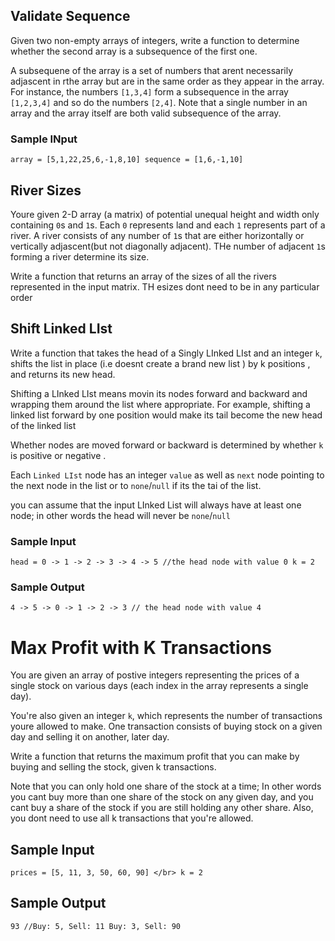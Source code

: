 ## Validate Sequence 
Given two non-empty arrays of integers, write a function to determine whether the second array is a subsequence of the first one.
 
 A subsequene of the array is a set of numbers that arent necessarily adjascent in rthe array but are in the same order as they appear in the array. For instance, the numbers `[1,3,4]` form a subsequence in the array `[1,2,3,4]`
 and so do the numbers `[2,4]`. Note that a single number in an array and the array itself are both valid subsequence of the array.


 ### Sample INput 
 `array = [5,1,22,25,6,-1,8,10]
 sequence = [1,6,-1,10]`



 ## River Sizes 
 
 Youre given 2-D array (a matrix) of potential unequal height and width only containing `0`s and `1`s. Each `0` represents land and each `1` represents part of a river. A river consists of any number of `1`s that are either horizontally or vertically adjascent(but not diagonally adjacent). THe number of adjacent `1`s forming a river determine its size.
 
 Write a function that returns an array of the sizes of all the rivers represented in the input matrix. TH esizes dont need to be in any particular order
 

 ## Shift Linked LIst
  Write a function that takes the head of a Singly LInked LIst and  an integer `k`, shifts the list in place (i.e doesnt create a brand new list )
  by k positions , and returns its new head.
 
  Shifting a LInked LIst means movin its nodes forward and backward and wrapping them around the list where appropriate.
  For example, shifting a linked list forward by one position would make its tail become the new  head of the linked list 
  
  Whether nodes are moved forward or backward is determined by whether `k` is positive or negative .
  
  Each `Linked LIst` node has an integer `value` as well as `next` node pointing to the next node in the list or to `none`/`null`
  if its the tai of the list.
  
  you can assume that the input LInked List will always have at least one node; in other words the head will never be `none`/`null`
  
  ### Sample Input
  
  `head = 0 -> 1 -> 2 -> 3 -> 4 -> 5 //the head node with value 0
  k = 2`
  
  ### Sample Output 
  
  `4 -> 5 -> 0 -> 1 -> 2 -> 3 // the head node with value 4`

  # Max Profit with K Transactions 


You are given an array of postive integers representing the prices of a single stock on various days (each index in the array represents a single day). 

 You're also given an integer `k`, which represents the number of transactions youre allowed to make. One transaction consists of buying stock on a given day and selling it on another, later day.
  
 Write a function that returns the maximum profit that you can make by buying and selling the stock, given k transactions.
 
 Note that you can only hold one share of the stock at a time; In other words you cant buy more than one share of the stock on any given day, and you cant buy a share of the stock if you are still holding any other share. Also, you dont need to use all k transactions that you're allowed.
  
  ## Sample Input
  
  `prices = [5, 11, 3, 50, 60, 90] </br>
  k = 2`
  
  ## Sample Output 
  
  `93 //Buy: 5, Sell: 11 Buy: 3, Sell: 90`
  